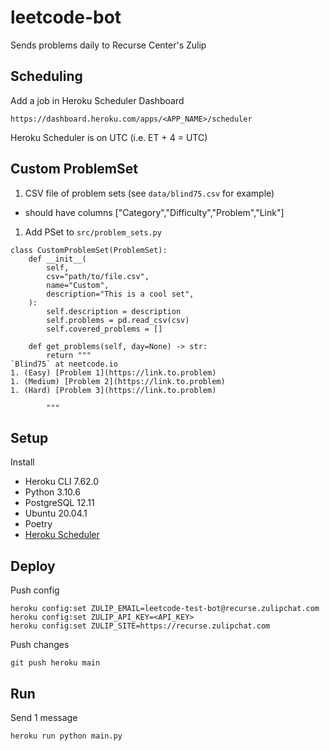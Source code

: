 # leetcode-bot

Sends problems daily to Recurse Center's Zulip

## Scheduling
Add a job in Heroku Scheduler Dashboard
```
https://dashboard.heroku.com/apps/<APP_NAME>/scheduler
```

Heroku Scheduler is on UTC (i.e. ET + 4 = UTC)

## Custom ProblemSet
1. CSV file of problem sets (see `data/blind75.csv` for example)
* should have columns ["Category","Difficulty","Problem","Link"]
1. Add PSet to `src/problem_sets.py`
```
class CustomProblemSet(ProblemSet):
    def __init__(
        self,
        csv="path/to/file.csv",
        name="Custom",
        description="This is a cool set",
    ):
        self.description = description
        self.problems = pd.read_csv(csv)
        self.covered_problems = []

    def get_problems(self, day=None) -> str:
        return """
`Blind75` at neetcode.io
1. (Easy) [Problem 1](https://link.to.problem)
1. (Medium) [Problem 2](https://link.to.problem)
1. (Hard) [Problem 3](https://link.to.problem)

        """
```

## Setup

Install
* Heroku CLI 7.62.0
* Python 3.10.6
* PostgreSQL 12.11
* Ubuntu 20.04.1
* Poetry
* [Heroku Scheduler](https://devcenter.heroku.com/articles/scheduler#dyno-hour-costs)


## Deploy
Push config
```
heroku config:set ZULIP_EMAIL=leetcode-test-bot@recurse.zulipchat.com
heroku config:set ZULIP_API_KEY=<API_KEY>
heroku config:set ZULIP_SITE=https://recurse.zulipchat.com
```

Push changes
```
git push heroku main
```

## Run
Send 1 message
```
heroku run python main.py
```